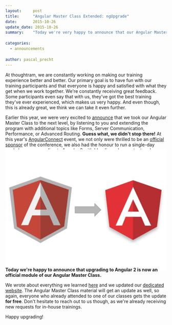```yaml
---
layout:     post
title:      "Angular Master Class Extended: ngUpgrade"
date:       2015-10-26
update_date: 2015-10-26
summary:    "Today we're very happy to announce that our Angular Master Class received a package update with material about upgrading to Angular 2!"

categories: 
  - announcements

author: pascal_precht
---
```


At thoughtram, we are constantly working on making our training experience better and better. Our primary goal is to have fun with our training participants and that everyone is happy and satisfied with what they get when we work together. We're constantly receiving great feedback. Some participants even say that with us, they've got the best training they've ever experienced, which makes us very happy. And even though, this is already great, we think we can take it even further.

Earlier this year, we were very excited to [announce](http://blog.thoughtram.io/angular/2015/06/25/taking-angular-master-class-to-the-next-level.html) that we took our Angular Master Class to the next level, by listening to you and extending the program with additional topics like Forms, Server Communication, Performance, or Advanced Routing. **Guess what, we didn't stop there!** At this year's [AngularConnect](http://angularconnect.com) event, we not only were thrilled to be an [official sponsor](http://blog.thoughtram.io/announcements/2015/05/11/sponsoring-angularconnect.html) of the conference, we also had the honour to run a single-day workshop on upgrading to Angular 2 with bleeding edge content and material. 

<img style="margin-bottom: -2em; margin-top: -3em;" src="/assets/a1-a2-2.svg">

**Today we're happy to announce that upgrading to Angular 2 is now an official module of our Angular Master Class.**

We wrote about everything we learned [here](http://blog.thoughtram.io/angular/2015/10/24/upgrading-apps-to-angular-2-using-ngupgrade.html) and we updated our [dedicated website](http://thoughtram.io/angular-master-class.html). The Angular Master Class material will get an update as well, so again, everyone who already attended to one of our classes gets the update **for free**. Don't hesitate to reach out to us though, as we're already receiving new requests for in-house trainings.

Happy upgrading!
